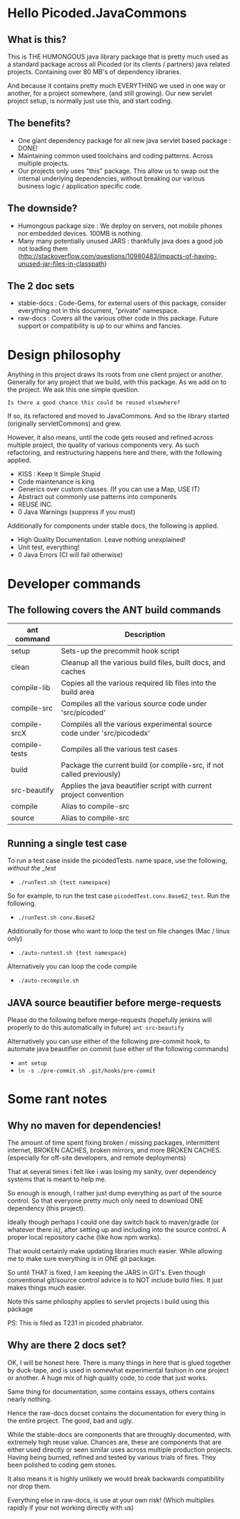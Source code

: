 # Hello Picoded.JavaCommons 

## What is this?
This is THE HUMONGOUS java library package that is pretty much used as a standard package across all Picoded (or its clients / partners) java related projects. Containing over 80 MB's of dependency libraries.

And because it contains pretty much EVERYTHING we used in one way or another, for a project somewhere, (and still growing). Our new servlet project setup, is normally just use this, and start coding.

## The benefits?

+ One giant dependency package for all new java servlet based package : DONE!
+ Maintaining common used toolchains and coding patterns. Across multiple projects.
+ Our projects only uses "this" package. This allow us to swap out the internal underlying dependencies,
  without breaking our various business logic / application specific code.

## The downside?

- Humongous package size : We deploy on servers, not mobile phones nor embedded devices. 100MB is nothing.
- Many many potentially unused JARS : thankfully java does a good job not loading them (http://stackoverflow.com/questions/10980483/impacts-of-having-unused-jar-files-in-classpath)

## The 2 doc sets

+ stable-docs : Code-Gems, for external users of this package, consider everything not in this document, "private" namespace.
+ raw-docs : Covers all the various other code in this package. Future support or compatibility is up to our whims and fancies.

# Design philosophy
Anything in this project draws its roots from one client project or another. Generally for any project that we build, with this package. As we add on to the project. We ask this one simple question.

`Is there a good chance this could be reused elsewhere?`

If so, its refactored and moved to JavaCommons. And so the library started (originally servletCommons) and grew.

However, it also means, until the code gets reused and refined across multiple project, the quality of various components very. As such refactoring, and restructuring happens here and there, with the following applied.

+ KISS : Keep It Simple Stupid
+ Code maintenance is king
+ Generics over custom classes. (If you can use a Map, USE IT)
+ Abstract out commonly use patterns into components
+ REUSE INC.
+ 0 Java Warnings (suppress if you must)

Additionally for components under stable docs, the following is applied.

+ High Quality Documentation. Leave nothing unexplained!
+ Unit test, everything!
+ 0 Java Errors (CI will fail otherwise)

# Developer commands

## The following covers the ANT build commands

| ant command   | Description                              |
| ------------- | ---------------------------------------- |
| setup         | Sets-up the precommit hook script        |
| clean         | Cleanup all the various build files, built docs, and caches |
| compile-lib   | Copies all the various required lib files into the build area |
| compile-src   | Compiles all the various source code under 'src/picoded' |
| compile-srcX  | Compiles all the various experimental source code under 'src/picodedx' |
| compile-tests | Compiles all the various test cases      |
| build         | Package the current build (or compile-src, if not called previously) |
| src-beautify  | Applies the java beautifier script with current project convention |
| compile       | Alias to compile-src                     |
| source        | Alias to compile-src                     |

## Running a single test case

To run a test case inside the picodedTests. name space, use the following, *without the _test*
+ `./runTest.sh {test namespace}` 

So for example, to run the test case `picodedTest.conv.Base62_test`. Run the following.
+ `./runTest.sh conv.Base62` 

Additionally for those who want to loop the test on file changes (Mac / linux only)
+ `./auto-runtest.sh {test namespace}` 

Alternatively you can loop the code compile
+ `./auto-recompile.sh` 

## JAVA source beautifier before merge-requests

Please do the following before merge-requests (hopefully jenkins will properly to do this automatically in future)
`ant src-beautify` 

Alternatively you can use either of the following pre-commit hook, to automate java beautifier on commit (use either of the following commands)

+ `ant setup` 
+ `ln -s ./pre-commit.sh .git/hooks/pre-commit` 

# Some rant notes

## Why no maven for dependencies!
The amount of time spent fixing broken / missing packages, intermittent internet, 
BROKEN CACHES, broken mirrors, and more BROKEN CACHES. (especially for off-site developers, and remote deployments)  

That at several times i felt like i was losing my sanity, over dependency systems that is meant to help me.  

So enough is enough, I rather just dump everything as part of the source control.
So that everyone pretty much only need to download ONE dependency (this project).  

Ideally though perhaps I could one day switch back to maven/gradle (or whatever there is),
after setting up and including into the source control. A proper local repository cache (like how npm works).  

That would certainly make updating libraries much easier. While allowing me to make sure everything is in ONE git package.

So until THAT is fixed, I am keeping the JARS in GIT's. Even though conventional git/source control advice is to NOT include build files.
It just makes things much easier.

Note this same philosphy applies to servlet projects i build using this package

PS: This is filed as T231 in picoded phabriator.

## Why are there 2 docs set?
OK, I will be honest here. There is many things in here that is glued together by duck-tape, and is used in somewhat experimental fashion in one project or another. A huge mix of high quality code, to code that just works.  

Same thing for documentation, some contains essays, others contains nearly nothing.  

Hence the raw-docs docset contains the documentation for every thing in the entire project. The good, bad and ugly.  

While the stable-docs are components that are throughly documented, with extremely high reuse value. Chances are, these are components that are either used directly or seen similar uses across multiple production projects. Having being burned, refined and tested by various trials of fires. They been polished to coding gem stones.  

It also means it is highly unlikely we would break backwards compatibility nor drop them.   

Everything else in raw-docs, is use at your own risk! (Which multiplies rapidly if your not working directly with us)
